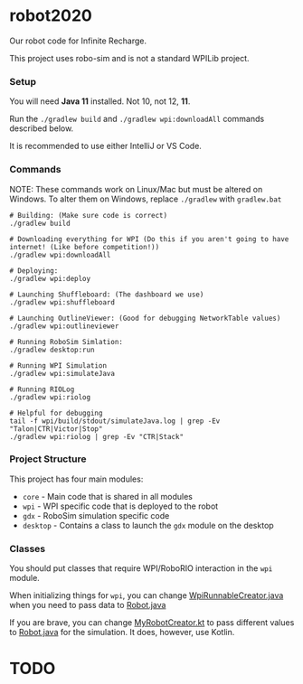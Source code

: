 # robot2020
Our robot code for Infinite Recharge.

This project uses robo-sim and is not a standard WPILib project.

### Setup
You will need **Java 11** installed. Not 10, not 12, **11**.

Run the `./gradlew build` and `./gradlew wpi:downloadAll` commands described below.

It is recommended to use either IntelliJ or VS Code.

### Commands
NOTE: These commands work on Linux/Mac but must be altered on Windows.
To alter them on Windows, replace `./gradlew` with `gradlew.bat`

```shell script
# Building: (Make sure code is correct)
./gradlew build

# Downloading everything for WPI (Do this if you aren't going to have internet! (Like before competition!))
./gradlew wpi:downloadAll

# Deploying:
./gradlew wpi:deploy

# Launching Shuffleboard: (The dashboard we use)
./gradlew wpi:shuffleboard

# Launching OutlineViewer: (Good for debugging NetworkTable values)
./gradlew wpi:outlineviewer

# Running RoboSim Simlation:
./gradlew desktop:run

# Running WPI Simulation
./gradlew wpi:simulateJava

# Running RIOLog
./gradlew wpi:riolog

# Helpful for debugging
tail -f wpi/build/stdout/simulateJava.log | grep -Ev "Talon|CTR|Victor|Stop"
./gradlew wpi:riolog | grep -Ev "CTR|Stack"

```

### Project Structure
This project has four main modules:
* `core` - Main code that is shared in all modules
* `wpi` - WPI specific code that is deployed to the robot
* `gdx` - RoboSim simulation specific code
* `desktop` - Contains a class to launch the `gdx` module on the desktop

### Classes
You should put classes that require WPI/RoboRIO interaction in the `wpi` module.

When initializing things for `wpi`, you can change [WpiRunnableCreator.java](wpi/src/main/java/com/first1444/frc/robot2020/WpiRunnableCreator.java) when you
need to pass data to [Robot.java](core/src/main/java/com/first1444/frc/robot2020/Robot.java)

If you are brave, you can change [MyRobotCreator.kt](gdx/src/main/java/com/first1444/frc/robot2020/gdx/MyRobotCreator.kt) to pass different values to
[Robot.java](core/src/main/java/com/first1444/frc/robot2020/Robot.java) for the simulation. It does, however, use Kotlin.

# TODO
